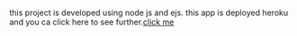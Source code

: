 this project is developed using node js and ejs.
this app is deployed heroku and you ca click here to see further.[click me](https://zemen-eyeglass.herokuapp.com/)
